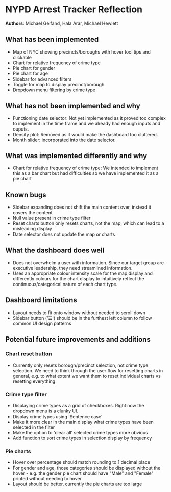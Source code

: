 # NYPD Arrest Tracker Reflection

**Authors**: Michael Gelfand, Hala Arar, Michael Hewlett

## What has been implemented

- Map of NYC showing precincts/boroughs with hover tool tips and clickable
- Chart for relative frequency of crime type
- Pie chart for gender
- Pie chart for age
- Sidebar for advanced filters
- Toggle for map to display precinct/borough
- Dropdown menu filtering by crime type

## What has not been implemented and why

- Functioning date selector: Not yet implemented as it proved too complex to implement in the time frame and we already had enough inputs and ouputs.
- Density plot: Removed as it would make the dashboard too cluttered.
- Month slider: incorporated into the date selector.

## What was implemented differently and why

- Chart for relative frequency of crime type: We intended to implement this as a bar chart but had difficulties so we have implemented it as a pie chart

## Known bugs

- Sidebar expanding does not shift the main content over, instead it covers the content
- Null value present in crime type filter
- Reset charts button only resets charts, not the map, which can lead to a misleading display
- Date selector does not update the map or charts

## What the dashboard does well

- Does not overwhelm a user with information. Since our target group are executive leadership, they need streamlined information.
- Uses an appropriate colour intensity scale for the map display and differently colours for the chart display to intuitively reflect the continuous/categorical nature of each chart type.

## Dashboard limitations

- Layout needs to fit onto window without needed to scroll down
- Sidebar button ('☰') should be in the furthest left column to follow common UI design patterns

## Potential future improvements and additions

### Chart reset button

- Currently only resets borough/precinct selection, not crime type selection. We need to think through the user flow for resetting charts in general, e.g. to what extent we want them to reset individual charts vs resetting everything.

### Crime type filter

- Displaying crime types as a grid of checkboxes. Right now the dropdown menu is a clunky UI.
- Display crime types using 'Sentence case'
- Make it more clear in the main display what crime types have been selected in the filter
- Make the option to 'clear all' selected crime types more obvious
- Add function to sort crime types in selection display by frequency

### Pie charts

- Hover over percentage should match rounding to 1 decimal place
- For gender and age, those categories should be displayed without the hover - e.g. the gender pie chart should have "Male" and "Female" printed without needing to hover
- Layout should be better, currently the pie charts are too large